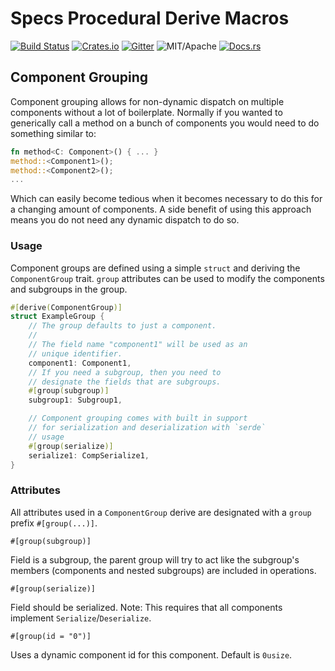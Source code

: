 # Specs Procedural Derive Macros

[![Build Status][bi]][bl] [![Crates.io][ci]][cl] [![Gitter][gi]][gl] ![MIT/Apache][li] [![Docs.rs][di]][dl]

[bi]: https://travis-ci.org/slide-rs/specs.svg?branch=master
[bl]: https://travis-ci.org/slide-rs/specs

[ci]: https://img.shields.io/crates/v/specs.svg
[cl]: https://crates.io/crates/specs/

[li]: https://img.shields.io/badge/license-Apache%202.0-blue.svg

[di]: https://docs.rs/specs/badge.svg
[dl]: https://docs.rs/specs/

[gi]: https://badges.gitter.im/slide-rs/specs.svg
[gl]: https://gitter.im/slide-rs/specs


## Component Grouping

Component grouping allows for non-dynamic dispatch on multiple components without a lot of boilerplate.
Normally if you wanted to generically call a method on a bunch of components you would need to do something
similar to:

```rust
fn method<C: Component>() { ... }
method::<Component1>();
method::<Component2>();
...
```

Which can easily become tedious when it becomes necessary to do this for a changing amount of components.
A side benefit of using this approach means you do not need any dynamic dispatch to do so.

### Usage

Component groups are defined using a simple `struct` and deriving the `ComponentGroup` trait.
`group` attributes can be used to modify the components and subgroups in the group.

```rust
#[derive(ComponentGroup)]
struct ExampleGroup {
    // The group defaults to just a component.
    //
    // The field name "component1" will be used as an
    // unique identifier.
    component1: Component1,
    // If you need a subgroup, then you need to
    // designate the fields that are subgroups.
    #[group(subgroup)]
    subgroup1: Subgroup1,

    // Component grouping comes with built in support
    // for serialization and deserialization with `serde`
    // usage
    #[group(serialize)]
    serialize1: CompSerialize1,
}
```

### Attributes

All attributes used in a `ComponentGroup` derive are designated with a `group` prefix `#[group(...)]`.

`#[group(subgroup)]`

Field is a subgroup, the parent group will try to act like the subgroup's members (components and 
nested subgroups) are included in operations.

`#[group(serialize)]`

Field should be serialized. Note: This requires that all
components implement `Serialize`/`Deserialize`.

`#[group(id = "0")]`

Uses a dynamic component id for this component. Default is `0usize`.
